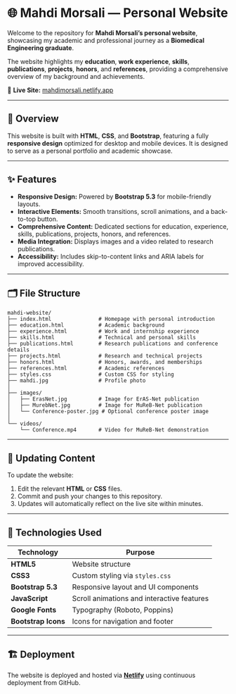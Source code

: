 # 🌐 Mahdi Morsali — Personal Website

Welcome to the repository for **Mahdi Morsali’s personal website**, showcasing my academic and professional journey as a **Biomedical Engineering graduate**.

The website highlights my **education**, **work experience**, **skills**, **publications**, **projects**, **honors**, and **references**, providing a comprehensive overview of my background and achievements.

🔗 **Live Site:** [mahdimorsali.netlify.app](https://mahdimorsali.netlify.app/)

---

## 📖 Overview

This website is built with **HTML**, **CSS**, and **Bootstrap**, featuring a fully **responsive design** optimized for desktop and mobile devices.
It is designed to serve as a personal portfolio and academic showcase.

---

## ✨ Features

* **Responsive Design:** Powered by **Bootstrap 5.3** for mobile-friendly layouts.
* **Interactive Elements:** Smooth transitions, scroll animations, and a back-to-top button.
* **Comprehensive Content:** Dedicated sections for education, experience, skills, publications, projects, honors, and references.
* **Media Integration:** Displays images and a video related to research publications.
* **Accessibility:** Includes skip-to-content links and ARIA labels for improved accessibility.

---

## 🗂️ File Structure

```
mahdi-website/
├── index.html               # Homepage with personal introduction
├── education.html           # Academic background
├── experience.html          # Work and internship experience
├── skills.html              # Technical and personal skills
├── publications.html        # Research publications and conference details
├── projects.html            # Research and technical projects
├── honors.html              # Honors, awards, and memberships
├── references.html          # Academic references
├── styles.css               # Custom CSS for styling
├── mahdi.jpg                # Profile photo
│
├── images/
│   ├── ErasNet.jpg          # Image for ErAS-Net publication
│   ├── MurebNet.jpg         # Image for MuReB-Net publication
│   └── Conference-poster.jpg # Optional conference poster image
│
└── videos/
    └── Conference.mp4       # Video for MuReB-Net demonstration
```

---

## 🔧 Updating Content

To update the website:

1. Edit the relevant **HTML** or **CSS** files.
2. Commit and push your changes to this repository.
3. Updates will automatically reflect on the live site within minutes.

---

## 🧰 Technologies Used

| Technology          | Purpose                                    |
| ------------------- | ------------------------------------------ |
| **HTML5**           | Website structure                          |
| **CSS3**            | Custom styling via `styles.css`            |
| **Bootstrap 5.3**   | Responsive layout and UI components        |
| **JavaScript**      | Scroll animations and interactive features |
| **Google Fonts**    | Typography (Roboto, Poppins)               |
| **Bootstrap Icons** | Icons for navigation and footer            |

---

## 🏗️ Deployment

The website is deployed and hosted via **[Netlify](https://mahdimorsali.netlify.app/)** using continuous deployment from GitHub.

